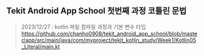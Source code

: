## Tekit Android App School 첫번째 과정 코틀린 문법

> 2023/12/27 : kotlin 파일 컴파일 과정과 기본 변수 타입
> https://github.com/chanho0908/tekit_android_app_school/blob/master/app/src/main/java/com/myproject/tekit_kotlin_study/Week1/Kotlin05_Literal/main.kt
